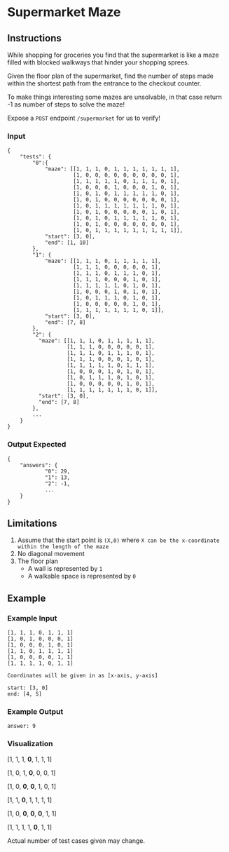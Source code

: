 # Supermarket Maze

## Instructions

While shopping for groceries you find that the supermarket is like a maze filled with blocked walkways that hinder your shopping sprees.

Given the floor plan of the supermarket, find the number of steps made within the shortest path from the entrance to the checkout counter.

To make things interesting some mazes are unsolvable, in that case return -1 as number of steps to solve the maze!

Expose a `POST` endpoint `/supermarket` for us to verify!

### Input
```
{
    "tests": {
        "0":{
            "maze": [[1, 1, 1, 0, 1, 1, 1, 1, 1, 1, 1],
                     [1, 0, 0, 0, 0, 0, 0, 0, 0, 0, 1],
                     [1, 1, 1, 1, 1, 0, 1, 1, 1, 0, 1],
                     [1, 0, 0, 0, 1, 0, 0, 0, 1, 0, 1],
                     [1, 0, 1, 0, 1, 1, 1, 1, 1, 0, 1],
                     [1, 0, 1, 0, 0, 0, 0, 0, 0, 0, 1],
                     [1, 0, 1, 1, 1, 1, 1, 1, 1, 0, 1],
                     [1, 0, 1, 0, 0, 0, 0, 0, 1, 0, 1],
                     [1, 0, 1, 0, 1, 1, 1, 1, 1, 0, 1],
                     [1, 0, 1, 0, 0, 0, 0, 0, 0, 0, 1],
                     [1, 0, 1, 1, 1, 1, 1, 1, 1, 1, 1]],
            "start": [3, 0],
            "end": [1, 10]
        },
        "1": {
            "maze": [[1, 1, 1, 0, 1, 1, 1, 1, 1],
                     [1, 1, 1, 0, 0, 0, 0, 0, 1],
                     [1, 1, 1, 0, 1, 1, 1, 0, 1],
                     [1, 1, 1, 0, 0, 0, 1, 0, 1],
                     [1, 1, 1, 1, 1, 0, 1, 0, 1],
                     [1, 0, 0, 0, 1, 0, 1, 0, 1],
                     [1, 0, 1, 1, 1, 0, 1, 0, 1],
                     [1, 0, 0, 0, 0, 0, 1, 0, 1],
                     [1, 1, 1, 1, 1, 1, 1, 0, 1]],
            "start": [3, 0],
            "end": [7, 8]
        },
        "2": {
          "maze": [[1, 1, 1, 0, 1, 1, 1, 1, 1],
                   [1, 1, 1, 0, 0, 0, 0, 0, 1],
                   [1, 1, 1, 0, 1, 1, 1, 0, 1],
                   [1, 1, 1, 0, 0, 0, 1, 0, 1],
                   [1, 1, 1, 1, 1, 0, 1, 1, 1],
                   [1, 0, 0, 0, 1, 0, 1, 0, 1],
                   [1, 0, 1, 1, 1, 0, 1, 0, 1],
                   [1, 0, 0, 0, 0, 0, 1, 0, 1],
                   [1, 1, 1, 1, 1, 1, 1, 0, 1]],
          "start": [3, 0],
          "end": [7, 8]
        },
        ...
    }
}
```

### Output Expected
```
{
    "answers": {
            "0": 29,
            "1": 13,
            "2": -1,
            ...
    }
}
```

## Limitations
1. Assume that the start point is `(X,0)` where `X can be the x-coordinate within the length of the maze`
2. No diagonal movement
3. The floor plan
   - A wall is represented by `1`
   - A walkable space is represented by `0`

## Example
### Example Input
```
[1, 1, 1, 0, 1, 1, 1]
[1, 0, 1, 0, 0, 0, 1]
[1, 0, 0, 0, 1, 0, 1]
[1, 1, 0, 1, 1, 1, 1]
[1, 0, 0, 0, 0, 1, 1]
[1, 1, 1, 1, 0, 1, 1]

Coordinates will be given in as [x-axis, y-axis]

start: [3, 0]
end: [4, 5]
```

### Example Output
```
answer: 9
```

### Visualization

[1, 1, 1, **0**, 1, 1, 1]

[1, 0, 1, **0**, 0, 0, 1]

[1, 0, **0**, **0**, 1, 0, 1]

[1, 1, **0**, 1, 1, 1, 1]

[1, 0, **0**, **0**, **0**, 1, 1]

[1, 1, 1, 1, **0**, 1, 1]

Actual number of test cases given may change.
